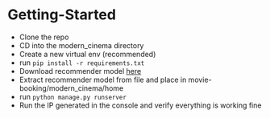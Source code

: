 # Getting-Started

- Clone the repo
- CD into the modern_cinema directory
- Create a new virtual env (recommended)
- run `pip install -r requirements.txt`
- Download recommender model [here](https://drive.google.com/file/d/1v4VwlP3crtZd-W-v-BWgovRfZWU_FYjz/view?usp=sharing)
- Extract recommender model from file and place in movie-booking/modern_cinema/home
- run `python manage.py runserver`
- Run the IP generated in the console and verify everything is working fine
